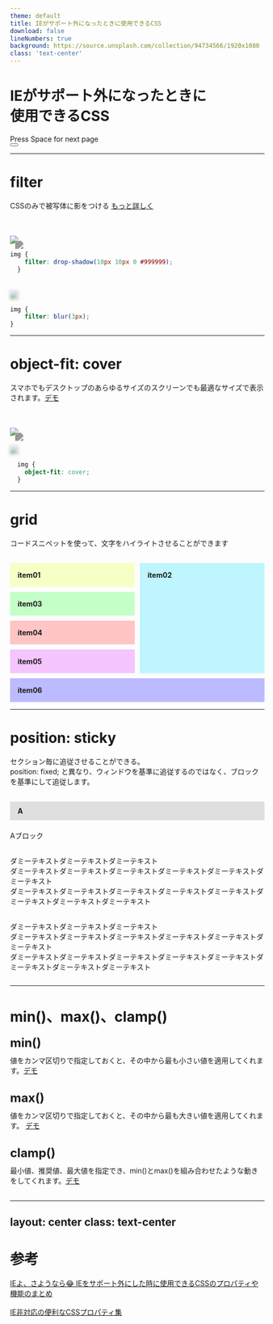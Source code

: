 ```yaml
---
theme: default
title: IEがサポート外になったときに使用できるCSS
download: false
lineNumbers: true
background: https://source.unsplash.com/collection/94734566/1920x1080
class: 'text-center'
---
```


# IEがサポート外になったときに <br>使用できるCSS

<div class="pt-12">
  <span @click="$slidev.nav.next" class="px-2 py-1 rounded cursor-pointer" hover="bg-white bg-opacity-10">
    Press Space for next page <carbon:arrow-right class="inline"/>
  </span>
</div>

<div class="abs-br m-6 flex gap-2">
  <button @click="$slidev.nav.openInEditor()" title="Open in Editor" class="text-xl icon-btn opacity-50 !border-none !hover:text-white">
    <carbon:edit />
  </button>
  <a href="https://github.com/slidevjs/slidev" target="_blank" alt="GitHub"
    class="text-xl icon-btn opacity-50 !border-none !hover:text-white">
    <carbon-logo-github />
  </a>
</div>

---

# filter
CSSのみで被写体に影をつける [もっと詳しく](https://developer.mozilla.org/ja/docs/Web/CSS/filter)

<div class="grid grid-cols-2 gap-4">
<div>
  <img class="img-1" src="assets\img\gassyou_usagi.png">

  ```css
  img {
      filter: drop-shadow(10px 10px 0 #999999);
    }
  ```
</div>
<div>
  <img class="img-2" src="assets\img\gassyou_usagi.png">

  ```css
  img {
      filter: blur(3px);
  }
  ```
</div>

</div>

<style>
  img {
    width: 200px;
    height: auto;
    margin: 20px auto 0;
  }
  .img-1 {
    filter: drop-shadow(10px 10px 0 #999999);
  }
  .img-2 {
    filter: blur(3px);
  }
</style>
---

# object-fit: cover

スマホでもデスクトップのあらゆるサイズのスクリーンでも最適なサイズで表示されます。[デモ](https://codepen.io/DylanMacnab/pen/NjVXEe)

<div class="grid grid-cols-2 gap-4">
<div>
  <img class="img-1" src="assets\img\test1.png">

</div>
<div>
  <img class="img-2" src="assets\img\test2.png">

```css
  img {
    object-fit: cover;
  }
```

</div>

</div>

<style>
  img {
    width: auto;
    height: auto;
    margin: 20px auto 0;
  }
</style>
---

# grid

コードスニペットを使って、文字をハイライトさせることができます

<div class="grid-box">
  <div class="item item01">item01</div>
  <div class="item item02">item02</div>
  <div class="item item03">item03</div>
  <div class="item item04">item04</div>
  <div class="item item05">item05</div>
  <div class="item item06">item06</div>
</div>

<style>
.grid-box {
  display:grid;
  gap: 10px;
  margin-top: 10px;
}
.grid-box .item {
  padding: 15px;
  font-weight: bold;
}
.grid-box .item01 {
  grid-row: 1 / 2;
  grid-column: 1 / 2;
  background: #f6ffc5;
}
.grid-box .item02 {
  grid-row: 1 / 5;
  grid-column: 2 / 3;
  background: #bef5ff;
}
.grid-box .item03 {
  grid-row: 2 / 3;
  grid-column: 1 / 2;
  background: #c5ffc8;
}
.grid-box .item04 {
  grid-row: 3 / 4;
  grid-column: 1 / 2;
  background: #ffc5c5;
}
.grid-box .item05 {
  grid-row: 4 / 5;
  grid-column: 1 / 2;
  background: #f5c5ff;
}
.grid-box .item06 {
  grid-row: 5 / 6;
  grid-column: 1 / 3;
  background: #bcbbff;
}
</style>

---

# position: sticky
セクション毎に追従させることができる。<br>
position: fixed; と異なり、ウィンドウを基準に追従するのではなく、ブロックを基準にして追従します。


<div class="sticky-wrap">
  <div class="A-block sticky-block">
    <div class="sticky">A</div>
    <p class="ttl02">Aブロック</p>
    <p class="txt">ダミーテキストダミーテキストダミーテキスト<br> ダミーテキストダミーテキストダミーテキストダミーテキストダミーテキストダミーテキスト<br> ダミーテキストダミーテキストダミーテキストダミーテキストダミーテキストダミーテキストダミーテキストダミーテキスト</p>
    <p class="txt">ダミーテキストダミーテキストダミーテキスト<br> ダミーテキストダミーテキストダミーテキストダミーテキストダミーテキストダミーテキスト<br> ダミーテキストダミーテキストダミーテキストダミーテキストダミーテキストダミーテキストダミーテキストダミーテキスト</p>
    <p class="txt">ダミーテキストダミーテキストダミーテキスト<br> ダミーテキストダミーテキストダミーテキストダミーテキストダミーテキストダミーテキスト<br> ダミーテキストダミーテキストダミーテキストダミーテキストダミーテキストダミーテキストダミーテキストダミーテキスト</p>
  </div>
  <div class="B-block sticky-block">
    <div class="sticky">B</div>
    <p class="ttl02">Bブロック</p>
    <p class="txt">ダミーテキストダミーテキストダミーテキスト<br> ダミーテキストダミーテキストダミーテキストダミーテキストダミーテキストダミーテキスト<br> ダミーテキストダミーテキストダミーテキストダミーテキストダミーテキストダミーテキストダミーテキストダミーテキスト</p>
    <p class="txt">ダミーテキストダミーテキストダミーテキスト<br> ダミーテキストダミーテキストダミーテキストダミーテキストダミーテキストダミーテキスト<br> ダミーテキストダミーテキストダミーテキストダミーテキストダミーテキストダミーテキストダミーテキストダミーテキスト</p>
    <p class="txt">ダミーテキストダミーテキストダミーテキスト<br> ダミーテキストダミーテキストダミーテキストダミーテキストダミーテキストダミーテキスト<br> ダミーテキストダミーテキストダミーテキストダミーテキストダミーテキストダミーテキストダミーテキストダミーテキスト</p>
  </div>
  <div class="C-block sticky-block">
    <div class="sticky">C</div>
    <p class="ttl02">Cブロック</p>
    <p class="txt">ダミーテキストダミーテキストダミーテキスト<br> ダミーテキストダミーテキストダミーテキストダミーテキストダミーテキストダミーテキスト<br> ダミーテキストダミーテキストダミーテキストダミーテキストダミーテキストダミーテキストダミーテキストダミーテキスト</p>
    <p class="txt">ダミーテキストダミーテキストダミーテキスト<br> ダミーテキストダミーテキストダミーテキストダミーテキストダミーテキストダミーテキスト<br> ダミーテキストダミーテキストダミーテキストダミーテキストダミーテキストダミーテキストダミーテキストダミーテキスト</p>
    <p class="txt">ダミーテキストダミーテキストダミーテキスト<br> ダミーテキストダミーテキストダミーテキストダミーテキストダミーテキストダミーテキスト<br> ダミーテキストダミーテキストダミーテキストダミーテキストダミーテキストダミーテキストダミーテキストダミーテキスト</p>
  </div>
</div>

<style>
  .sticky-wrap {
    height: 350px;
    overflow: scroll;
  }
  .sticky-block .sticky {
    background: #dfdfdf;
    font-weight: 700;
    margin-bottom: 20px;
    padding: 10px 15px;
    position: sticky;
    left: 0;
    top: -1px;
  }
</style>

---

# min()、max()、clamp()

<div></div>

<div class="title">min()</div>

値をカンマ区切りで指定しておくと、その中から最も小さい値を適用してくれます。[デモ](https://codepen.io/una/pen/rNeGNVL)

<div class="title">max()</div>

値をカンマ区切りで指定しておくと、その中から最も大きい値を適用してくれます。 [デモ](https://codepen.io/una/pen/RwaZXqR)

<div class="title">clamp()</div>

最小値、推奨値、最大値を指定でき、min()とmax()を組み合わせたような動きをしてくれます。[デモ](https://codepen.io/una/pen/bGpoGdJ)

<style>
  p {
    margin: 10px 0 30px;
  }
  .title {
    font-size: 1.5rem;
    font-weight: bold;
  }
</style>

---
layout: center
class: text-center
---

# 参考

[IEよ、さようなら😂 IEをサポート外にした時に使用できるCSSのプロパティや機能のまとめ](https://coliss.com/articles/build-websites/operation/css/css-properties-ie-is-not-supported.html)<br>
<br>
[IE非対応の便利なCSSプロパティ集](https://b-risk.jp/blog/2022/02/ie-unmatched-css/)
